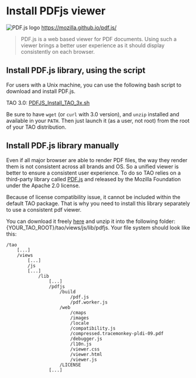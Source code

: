 <!--
created_at: '2016-09-21 15:35:10'
updated_at: '2017-05-11 08:30:00'
authors:
    - 'Jean-Sébastien Conan'
tags:
    - 'Frontend'
    - 'Library'
    - 'JavaScript'
    - 'PDF'
-->

Install PDFjs viewer
====================

![PDF.js logo](../resources/third-party/pdfjs.svg) https://mozilla.github.io/pdf.js/

> PDF.js is a web based viewer for PDF documents.
> Using such a viewer brings a better user experience as it should display consistently on each browser.

Install PDF.js library, using the script
----------------------------------------

For users with a Unix machine, you can use the following bash script to download and install PDF.js.

TAO 3.0: [PDFJS_Install_TAO_3x.sh](../resources/third-party/PDFJS_Install_TAO_3x.sh)

Be sure to have `wget` (or `curl` with 3.0 version), and `unzip` installed and available in your `PATH`. Then just launch it (as a user, not root) from the root of your TAO distribution.

Install PDF.js library manually
-------------------------------

Even if all major browser are able to render PDF files, the way they render them is not consistent across all brands and OS. So a unified viewer is better to ensure a consistent user experience. To do so TAO relies on a third-party library called [PDF.js](https://mozilla.github.io/pdf.js/) and released by the Mozilla Foundation under the Apache 2.0 license.

Because of license compatibility issue, it cannot be included within the default TAO package. That is why you need to install this library separately to use a consistent pdf viewer.

You can download it freely [here](https://mozilla.github.io/pdf.js/getting_started/#download) and unzip it into the following folder: {YOUR_TAO_ROOT}/tao/views/js/lib/pdfjs. Your file system should look like this:

    /tao
        [...]
        /views
            [...]
            /js
            [...]
                /lib
                    [...]
                    /pdfjs
                        /build
                            /pdf.js
                            /pdf.worker.js
                        /web
                            /cmaps
                            /images
                            /locale
                            /compatibility.js
                            /compressed.tracemonkey-pldi-09.pdf
                            /debugger.js
                            /l10n.js
                            /viewer.css
                            /viewer.html
                            /viewer.js
                        /LICENSE
                    [...]

